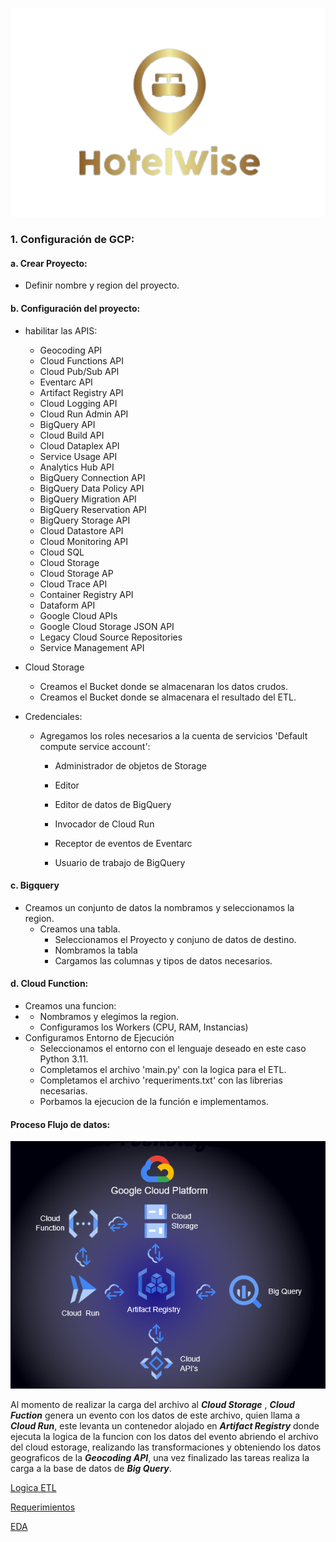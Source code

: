 
![wink](./src/HotelwiseTD.PNG)


### 1. Configuración de GCP:

#### a. Crear Proyecto:

- Definir nombre y region del proyecto.

#### b. Configuración del proyecto:

- habilitar las APIS: 
  
  - Geocoding API
  - Cloud Functions API
  - Cloud Pub/Sub API
  - Eventarc API
  - Artifact Registry API
  - Cloud Logging API
  - Cloud Run Admin API
  - BigQuery API
  - Cloud Build API
  - Cloud Dataplex API
  - Service Usage API
  - Analytics Hub API
  - BigQuery Connection API
  - BigQuery Data Policy API
  - BigQuery Migration API
  - BigQuery Reservation API
  - BigQuery Storage API
  - Cloud Datastore API
  - Cloud Monitoring API
  - Cloud SQL
  - Cloud Storage
  - Cloud Storage AP
  - Cloud Trace API
  - Container Registry API
  - Dataform API
  - Google Cloud APIs
  - Google Cloud Storage JSON API
  - Legacy Cloud Source Repositories
  - Service Management API 

- Cloud Storage
  
  - Creamos el Bucket donde se almacenaran los datos crudos.
  - Creamos el Bucket donde se almacenara el resultado del ETL.

- Credenciales:
  
  - Agregamos los roles necesarios a la cuenta de servicios 'Default compute service account':
    
    - Administrador de objetos de Storage
    
    - Editor
    
    - Editor de datos de BigQuery
    
    - Invocador de Cloud Run
    
    - Receptor de eventos de Eventarc
    
    - Usuario de trabajo de BigQuery

#### c. Bigquery

- Creamos un conjunto de datos la nombramos y seleccionamos la region.
  - Creamos una tabla.
    - Seleccionamos el Proyecto y conjuno de datos de destino.
    - Nombramos la tabla
    - Cargamos las columnas y tipos de datos necesarios.

#### d. Cloud Function:

- Creamos una funcion:
- - Nombramos y elegimos la region.
  - Configuramos los Workers (CPU, RAM, Instancias)
- Configuramos Entorno de Ejecución
  - Seleccionamos el entorno con el lenguaje deseado en este caso Python 3.11.
  - Completamos el archivo 'main.py' con la logica para el ETL.
  - Completamos el archivo 'requeriments.txt' con las librerias necesarias.
  - Porbamos la ejecucion de la función e implementamos.

#### Proceso Flujo de datos:

![wink](./src/Stack.png)

Al momento de realizar la carga del archivo al ***Cloud Storage*** , ***Cloud Fuction*** genera un evento con los datos de este archivo, quien llama a ***Cloud Run***, este levanta un contenedor alojado en ***Artifact Registry*** donde ejecuta la logica de la funcion con los datos del evento abriendo el archivo del cloud estorage, realizando las transformaciones y obteniendo los datos geograficos de la ***Geocoding API***, una vez finalizado las tareas realiza la carga a la base de datos de ***Big Query***.

[Logica ETL](https://github.com/HotelWise/HotelWise/blob/ELT-Google/main.py)

[Requerimientos](https://github.com/HotelWise/HotelWise/blob/ELT-Google/requirements.txt)

[EDA](https://github.com/HotelWise/HotelWise/blob/ELT-Google/Notebooks/EDA_PF.ipynb)
